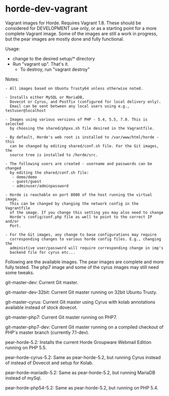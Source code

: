 horde-dev-vagrant
=================

Vagrant images for Horde. Requires Vagrant 1.8. These should be considered for
DEVELOPMENT use only, or as a starting point for a more complete Vagrant image.
Some of the images are still a work in progress, but the pear images are mostly
done and fully functional.

Usage:
  - change to the desired setup/* directory
  - Run "vagrant up". That's it.
    - To destroy, run "vagrant destroy"

Notes:

    - All images based on Ubuntu Trusty64 unless otherwise noted.

    - Installs either MySQL or MariaDB,
      Dovecot or Cyrus, and Postfix (configured for local delivery only).
      Email can be sent between any local users using e.g., testuser@localhost

    - Images using various versions of PHP - 5.4, 5.5, 7.0. This is selected
      by choosing the shared/phpxx.sh file desired in the Vagrantfile.

    - By default, Horde's web root is installed to /var/www/html/horde - this
      can be changed by editing shared/conf.sh file. For the Git images, the
      source tree is installed to /horde/src.

    - The following users are created - username and passwords can be changed
      by editing the shared/conf.sh file:
       - demo/demo
       - guest/guest
       - adminuser/adminpassword

    - Horde is reachable on port 8080 of the host running the virtual image.
      This can be changed by changing the network config in the Vagrantfile
      of the image. If you change this setting you may also need to change
      Horde's config/conf.php file as well to point to the correct IP and/or
      Port.

    - For the Git images, any change to base configurations may require
      corresponding changes to various horde config files. E.g., changing the
      administive user/password will require corresponding change in imp's
      backend file for cyrus etc...

Following are the available images. The pear images are complete and more fully
tested. The php7 image and some of the cyrus images may still need some tweaks.

git-master-dev:         Current Git master.

git-master-dev-32bit:   Current Git master running on 32bit Ubuntu Trusty.

git-master-cyrus:       Current Git master using Cyrus with kolab
                        annotations available instead of stock dovecot.

git-master-php7:        Current Git master running on PHP7.

git-master-php7-dev:    Current Git master running on a compiled checkout of
                        PHP's master branch (currently 7.1-dev).

pear-horde-5.2:         Installs the current Horde Groupware Webmail Edition
                        running on PHP 5.5.

pear-horde-cyrus-5.2:   Same as pear-horde-5.2, but running Cyrus instead of
                        instead of Dovecot and setup for Kolab.

pear-horde-mariadb-5.2: Same as pear-horde-5.2, but running MariaDB instead of
                        mySql.

pear-horde-php54-5.2:   Same as pear-horde-5.2, but running on PHP 5.4.